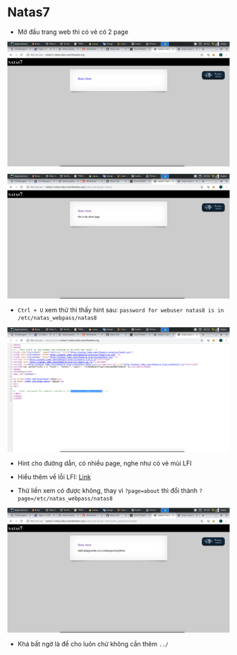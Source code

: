 # Natas7

- Mở đầu trang web thì có vẻ có 2 page

![1](image/1.png)

![4](image/4.png)

- `Ctrl + U` xem thử thì thấy hint sau: `password for webuser natas8 is in /etc/natas_webpass/natas8`

![2](image/2.png)

- Hint cho đường dẫn, có nhiều page, nghe như có vẻ mùi LFI

- Hiểu thêm về lỗi LFI: [Link](https://securitydaily.net/tan-cong-file-inclusion/)

- Thử liền xem có được không, thay vì `?page=about` thì đổi thành `?page=/etc/natas_webpass/natas8`

![3](image/3.png)

- Khá bất ngờ là đề cho luôn chứ không cần thêm `../`
